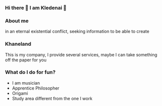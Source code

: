 ### Hi there 👋  I am Kledenai 🌱

<!--
**Kledenai/kledenai** is a ✨ _special_ ✨ repository because its `README.md` (this file) appears on your GitHub profile.

Here are some ideas to get you started:

- 🔭 I’m currently working on ...
- 🌱 I’m currently learning ...
- 👯 I’m looking to collaborate on ...
- 🤔 I’m looking for help with ...
- 💬 Ask me about ...
- 📫 How to reach me: ...
- 😄 Pronouns: ...
- ⚡ Fun fact: ...
-->

### About me


in an eternal existential conflict, seeking information to be able to create

### Khaneland

This is my company, I provide several services, maybe I can take something off the paper for you

### What do I do for fun?

- I am musician
- Apprentice Philosopher
- Origami
- Study area different from the one I work
